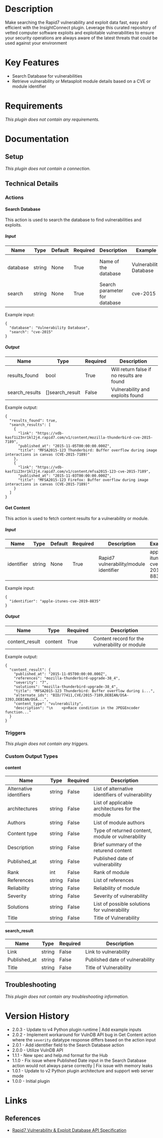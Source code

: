 # Description

Make searching the Rapid7 vulnerability and exploit data fast, easy and efficient with the InsightConnect plugin. Leverage this curated repository of vetted computer software exploits and exploitable vulnerabilities to ensure your security operations are always aware of the latest threats that could be used against your environment

# Key Features

* Search Database for vulnerabilities
* Retrieve vulnerability or Metasploit module details based on a CVE or module identifier

# Requirements

_This plugin does not contain any requirements._

# Documentation

## Setup

_This plugin does not contain a connection._

## Technical Details

### Actions

#### Search Database

This action is used to search the database to find vulnerabilities and exploits.

##### Input

|Name|Type|Default|Required|Description|Example|Enum|
|----|----|-------|--------|-----------|-------|----|
|database|string|None|True|Name of the database|Vulnerability Database|['Vulnerability Database', 'Metasploit Modules']|
|search|string|None|True|Search parameter for database|cve-2015|None|

Example input:

```
{
  "database": "Vulnerability Database",
  "search": "cve-2015"
}
```

##### Output

|Name|Type|Required|Description|
|----|----|--------|-----------|
|results_found|bool|True|Will return false if no results are found|
|search_results|[]search_result|False|Vulnerability and exploits found|

Example output:

```
{
  "results_found": true,
  "search_results": [
    {
      "link": "https://vdb-kasf1i23nr1kl2j4.rapid7.com/v1/content/mozilla-thunderbird-cve-2015-7189",
      "published_at": "2015-11-05T00:00:00.000Z",
      "title": "MFSA2015-123 Thunderbird: Buffer overflow during image interactions in canvas (CVE-2015-7189)"
    },
    {
      "link": "https://vdb-kasf1i23nr1kl2j4.rapid7.com/v1/content/mfsa2015-123-cve-2015-7189",
      "published_at": "2015-11-03T00:00:00.000Z",
      "title": "MFSA2015-123 Firefox: Buffer overflow during image interactions in canvas (CVE-2015-7189)"
    }
  ]
}
```

#### Get Content

This action is used to fetch content results for a vulnerability or module.

##### Input

|Name|Type|Default|Required|Description|Example|Enum|
|----|----|-------|--------|-----------|-------|----|
|identifier|string|None|True|Rapid7 vulnerability/module identifier|apple-itunes-cve-2019-8835|None|

Example input:

```
{
  "identifier": "apple-itunes-cve-2019-8835"
}
```

##### Output

|Name|Type|Required|Description|
|----|----|--------|-----------|
|content_result|content|True|Content record for the vulnerability or module|

Example output:

```
{
  "content_result": {
    "published_at": "2015-11-05T00:00:00.000Z",
    "references": "mozilla-thunderbird-upgrade-38_4",
    "severity": "7",
    "solutions": "mozilla-thunderbird-upgrade-38_4",
    "title": "MFSA2015-123 Thunderbird: Buffer overflow during i...",
    "alternate_ids": "BID/77411,CVE/2015-7189,DEBIAN/DSA-3393,DEBIAN/DSA...",
    "content_type": "vulnerability",
    "description": "\n    <p>Race condition in the JPEGEncoder function..."
  }
}
```

### Triggers

_This plugin does not contain any triggers._

### Custom Output Types

#### content

|Name|Type|Required|Description|
|----|----|--------|-----------|
|Alternative identifiers|string|False|List of alternative identifiers of vulnerability|
|architectures|string|False|List of applicable architectures for the module|
|Authors|string|False|List of module authors|
|Content type|string|False|Type of returned content, module or vulnerability|
|Description|string|False|Brief summary of the returend content|
|Published_at|string|False|Published date of vulnerability|
|Rank|int|False|Rank of module|
|References|string|False|List of references|
|Reliability|string|False|Reliability of module|
|Severity|string|False|Severity of vulnerability|
|Solutions|string|False|List of possible solutions for vulnerability|
|Title|string|False|Title of Vulnerability|

#### search_result

|Name|Type|Required|Description|
|----|----|--------|-----------|
|Link|string|False|Link to vulnerability|
|Published_at|string|False|Published date of vulnerability|
|Title|string|False|Title of Vulnerability|

## Troubleshooting

_This plugin does not contain any troubleshooting information._

# Version History

* 2.0.3 - Update to v4 Python plugin runtime | Add example inputs
* 2.0.2 - Implement workaround for VulnDB API bug in Get Content action where the `severity` datatype response differs based on the action input
* 2.0.1 - Add identifier field to the Search Database action
* 2.0.0 - Utilize VulnDB API
* 1.1.1 - New spec and help.md format for the Hub
* 1.1.0 - Fix issue where Published Date input in the Search Database action would not always parse correctly | Fix issue with memory leaks
* 1.0.1 - Update to v2 Python plugin architecture and support web server mode
* 1.0.0 - Initial plugin

# Links

## References

* [Rapid7 Vulnerability & Exploit Database API Specification](https://vdb.rapid7.com/swagger_doc)

